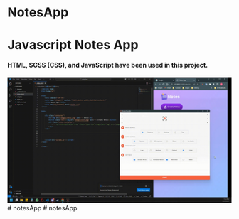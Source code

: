 # NotesApp

<h1>Javascript Notes App</h1>

<h4>HTML, SCSS (CSS), and JavaScript have been used in this project.</h4>

<img src="./screen.gif">
# notesApp
# notesApp
